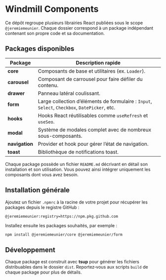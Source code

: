 # Windmill Components

Ce dépôt regroupe plusieurs librairies React publiées sous le scope `@jeremiemeunier`. Chaque dossier correspond à un package indépendant contenant son propre code et sa documentation.

## Packages disponibles

| Package | Description rapide |
| ------- | ------------------ |
| **core** | Composants de base et utilitaires (ex. `Loader`). |
| **carousel** | Composant de carrousel pour faire défiler du contenu. |
| **drawer** | Panneau latéral coulissant. |
| **form** | Large collection d’éléments de formulaire : `Input`, `Select`, `Checkbox`, `DatePicker`, etc. |
| **hooks** | Hooks React réutilisables comme `useRefresh` et `useSeo`. |
| **modal** | Système de modales complet avec de nombreux sous-composants. |
| **navigation** | Provider et hook pour gérer l’état de navigation. |
| **toast** | Bibliothèque de notifications toast. |

Chaque package possède un fichier `README.md` décrivant en détail son installation et son utilisation. Vous pouvez ainsi intégrer uniquement les composants dont vous avez besoin.

## Installation générale

Ajoutez un fichier `.npmrc` à la racine de votre projet pour récupérer les packages depuis le registre GitHub :

```npmrc
@jeremiemeunier:registry=https://npm.pkg.github.com
```

Installez ensuite les packages souhaités, par exemple :

```bash
npm install @jeremiemeunier/core @jeremiemeunier/form
```

## Développement

Chaque package est construit avec **tsup** pour générer les fichiers distribuables dans le dossier `dist`. Reportez‑vous aux scripts `build` de chaque package pour plus de détails.

